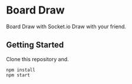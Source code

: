 # Board Draw

Board Draw with Socket.io
Draw with your friend.

## Getting Started

Clone this repository and.

```shell
npm install
npm start
```
